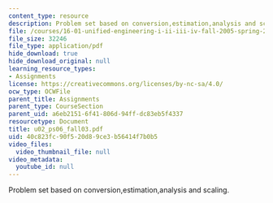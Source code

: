 ```yaml
---
content_type: resource
description: Problem set based on conversion,estimation,analysis and scaling.
file: /courses/16-01-unified-engineering-i-ii-iii-iv-fall-2005-spring-2006/40c823fc90f520d89ce3b56414f7b0b5_u02_ps06_fall03.pdf
file_size: 32246
file_type: application/pdf
hide_download: true
hide_download_original: null
learning_resource_types:
- Assignments
license: https://creativecommons.org/licenses/by-nc-sa/4.0/
ocw_type: OCWFile
parent_title: Assignments
parent_type: CourseSection
parent_uid: a6eb2151-6f41-806d-94ff-dc83eb5f4337
resourcetype: Document
title: u02_ps06_fall03.pdf
uid: 40c823fc-90f5-20d8-9ce3-b56414f7b0b5
video_files:
  video_thumbnail_file: null
video_metadata:
  youtube_id: null
---
```

Problem set based on conversion,estimation,analysis and scaling.